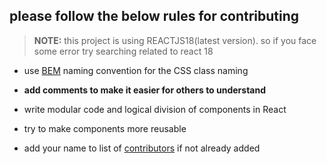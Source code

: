 ## please follow the below rules for contributing

> <b>NOTE:</b> this project is using REACTJS18(latest version). so if you face some error try searching related to react 18 

- use [BEM](https://www.freecodecamp.org/news/css-naming-conventions-that-will-save-you-hours-of-debugging-35cea737d849/) naming convention for the CSS class naming

- <strong>add comments to make it easier for others to understand</strong>

- write modular code and logical division of components in React

- try to make components more reusable

- add your name to list of [contributors](CONTRIBUTORS.md) if not already added